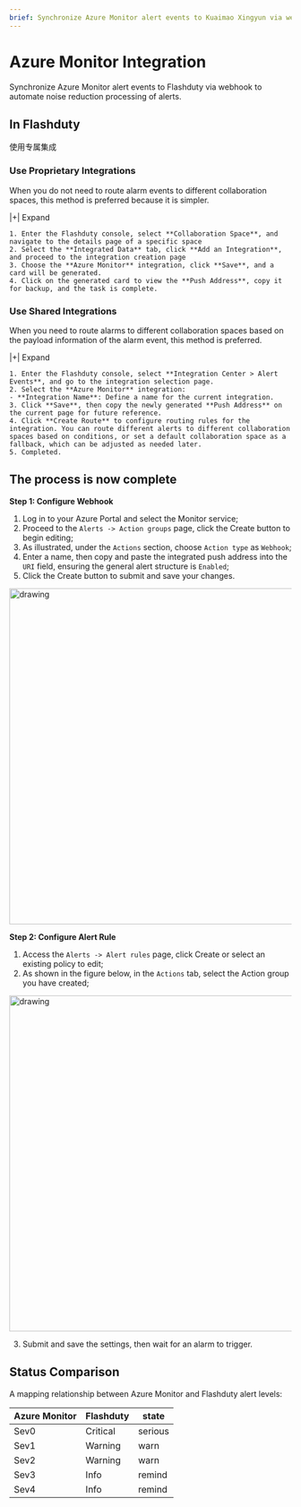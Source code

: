 ```yaml
---
brief: Synchronize Azure Monitor alert events to Kuaimao Xingyun via webhook to automate noise reduction processing of alerts
---
```


# Azure Monitor Integration

Synchronize Azure Monitor alert events to Flashduty via webhook to automate noise reduction processing of alerts.

## In Flashduty
使用专属集成

### Use Proprietary Integrations

When you do not need to route alarm events to different collaboration spaces, this method is preferred because it is simpler.

|+| Expand

    1. Enter the Flashduty console, select **Collaboration Space**, and navigate to the details page of a specific space
    2. Select the **Integrated Data** tab, click **Add an Integration**, and proceed to the integration creation page
    3. Choose the **Azure Monitor** integration, click **Save**, and a card will be generated.
    4. Click on the generated card to view the **Push Address**, copy it for backup, and the task is complete.

### Use Shared Integrations

When you need to route alarms to different collaboration spaces based on the payload information of the alarm event, this method is preferred.

|+| Expand

    1. Enter the Flashduty console, select **Integration Center > Alert Events**, and go to the integration selection page.
    2. Select the **Azure Monitor** integration:
    - **Integration Name**: Define a name for the current integration.
    3. Click **Save**, then copy the newly generated **Push Address** on the current page for future reference.
    4. Click **Create Route** to configure routing rules for the integration. You can route different alerts to different collaboration spaces based on conditions, or set a default collaboration space as a fallback, which can be adjusted as needed later.
    5. Completed.

## The process is now complete
**Step 1: Configure Webhook**

1. Log in to your Azure Portal and select the Monitor service;
2. Proceed to the `Alerts -> Action groups` page, click the Create button to begin editing;
3. As illustrated, under the `Actions` section, choose `Action type` as `Webhook`;
4. Enter a name, then copy and paste the integrated push address into the `URI` field, ensuring the general alert structure is `Enabled`;
5. Click the Create button to submit and save your changes.

<img alt="drawing" width="600" src="https://fcdoc.github.io/img/zh/flashduty/mixin/alert_integration/azure_monitor/1.avif" />

**Step 2: Configure Alert Rule**

1. Access the `Alerts -> Alert rules` page, click Create or select an existing policy to edit;
2. As shown in the figure below, in the `Actions` tab, select the Action group you have created;

<img alt="drawing" width="600" src="https://fcdoc.github.io/img/zh/flashduty/mixin/alert_integration/azure_monitor/2.avif" />

3. Submit and save the settings, then wait for an alarm to trigger.

## Status Comparison

A mapping relationship between Azure Monitor and Flashduty alert levels:

| Azure Monitor  |  Flashduty  | state |
| ------------ | -------- | ---- |
| Sev0     | Critical | serious |
| Sev1     | Warning  | warn |
| Sev2     | Warning  | warn |
| Sev3     | Info     | remind |
| Sev4     | Info     | remind |